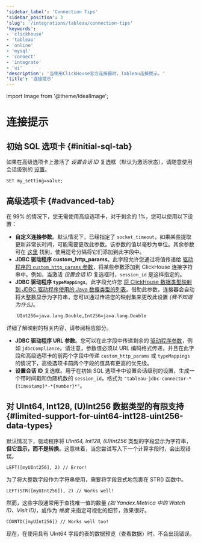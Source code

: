 ```yaml
---
'sidebar_label': 'Connection Tips'
'sidebar_position': 3
'slug': '/integrations/tableau/connection-tips'
'keywords':
- 'clickhouse'
- 'tableau'
- 'online'
- 'mysql'
- 'connect'
- 'integrate'
- 'ui'
'description': '当使用ClickHouse官方连接器时，Tableau连接提示。'
'title': '连接提示'
---
```


import Image from '@theme/IdealImage';


# 连接提示
## 初始 SQL 选项卡 {#initial-sql-tab}
如果在高级选项卡上激活了 *设置会话 ID* 复选框（默认为激活状态），请随意使用会话级别的 [设置](/operations/settings/settings/)。

```text
SET my_setting=value;
```

## 高级选项卡 {#advanced-tab}

在 99% 的情况下，您无需使用高级选项卡，对于剩余的 1%，您可以使用以下设置：
- **自定义连接参数**。默认情况下，已经指定了 `socket_timeout`，如果某些提取更新非常长时间，可能需要更改此参数。该参数的值以毫秒为单位。其余参数可在 [这里](https://github.com/ClickHouse/clickhouse-jdbc/blob/master/clickhouse-client/src/main/java/com/clickhouse/client/config/ClickHouseClientOption.java) 找到，使用逗号分隔将它们添加到此字段中。
- **JDBC 驱动程序 custom_http_params**。此字段允许您通过将值传递给 [驱动程序的 `custom_http_params` 参数](https://github.com/ClickHouse/clickhouse-jdbc#configuration)，将某些参数添加到 ClickHouse 连接字符串中。例如，当激活 *设置会话 ID* 复选框时，`session_id` 是这样指定的。
- **JDBC 驱动程序 `typeMappings`**。此字段允许您 [将 ClickHouse 数据类型映射到 JDBC 驱动程序使用的 Java 数据类型的列表](https://github.com/ClickHouse/clickhouse-jdbc#configuration)。借助此参数，连接器会自动将大整数显示为字符串，您可以通过传递您的映射集来更改此设置 *(我不知道为什么)*。

```text
    UInt256=java.lang.Double,Int256=java.lang.Double
```

  详细了解映射的相关内容，请参阅相应部分。

- **JDBC 驱动程序 URL 参数**。您可以在此字段中传递剩余的 [驱动程序参数](https://github.com/ClickHouse/clickhouse-jdbc#configuration)，例如 `jdbcCompliance`。请注意，参数值必须以 URL 编码格式传递，并且在此字段和高级选项卡的前两个字段中传递 `custom_http_params` 或 `typeMappings` 的情况下，高级选项卡前两个字段的值具有更高的优先级。
- **设置会话 ID** 复选框。用于在初始 SQL 选项卡中设置会话级别的设置，生成一个带时间戳和伪随机数的 `session_id`，格式为 `"tableau-jdbc-connector-*{timestamp}*-*{number}*"`。

## 对 UInt64, Int128, (U)Int256 数据类型的有限支持 {#limited-support-for-uint64-int128-uint256-data-types}
默认情况下，驱动程序将 *UInt64, Int128, (U)Int256* 类型的字段显示为字符串，**但它显示，而不是转换**。这意味着，当您尝试写入下一个计算字段时，会出现错误。

```text
LEFT([myUInt256], 2) // Error!
```

为了将大整数字段作为字符串使用，需要将字段显式地包裹在 STR() 函数中。

```text
LEFT(STR([myUInt256]), 2) // Works well!
```

然而，这些字段通常用于查找唯一值的数量 *(如 Yandex.Metrica 中的 Watch ID、Visit ID)*，或作为 *维度* 来指定可视化的细节，效果很好。

```text
COUNTD([myUInt256]) // Works well too!
```

现在，在使用具有 UInt64 字段的表的数据预览（查看数据）时，不会出现错误。
